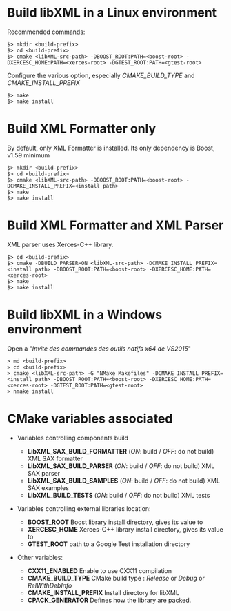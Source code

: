 # Build libXML in a Linux environment

Recommended commands:
```
$> mkdir <build-prefix>
$> cd <build-prefix>
$> cmake <libXML-src-path> -DBOOST_ROOT:PATH=<boost-root> -DXERCESC_HOME:PATH=<xerces-root> -DGTEST_ROOT:PATH=<gtest-root>
```
Configure the various option, especially *CMAKE_BUILD_TYPE* and *CMAKE_INSTALL_PREFIX*
```
$> make
$> make install
```

# Build XML Formatter only

By default, only XML Formatter is installed. Its only dependency is Boost, v1.59 minimum

```
$> mkdir <build-prefix>
$> cd <build-prefix>
$> cmake <libXML-src-path> -DBOOST_ROOT:PATH=<boost-root> -DCMAKE_INSTALL_PREFIX=<install path>
$> make
$> make install
```

# Build XML Formatter and XML Parser

XML parser uses Xerces-C++ library.

```
$> cd <build-prefix>
$> cmake -DBUILD_PARSER=ON <libXML-src-path> -DCMAKE_INSTALL_PREFIX=<install path> -DBOOST_ROOT:PATH=<boost-root> -DXERCESC_HOME:PATH=<xerces-root>
$> make
$> make install
```

# Build libXML in a Windows environment

Open a "*Invite des commandes des outils natifs x64 de VS2015*"
```
> md <build-prefix>
> cd <build-prefix>
> cmake <libXML-src-path> -G "NMake Makefiles" -DCMAKE_INSTALL_PREFIX=<install path> -DBOOST_ROOT:PATH=<boost-root> -DXERCESC_HOME:PATH=<xerces-root> -DGTEST_ROOT:PATH=<gtest-root>
> nmake install
```


# CMake variables associated

- Variables controlling components build
    - **LibXML_SAX_BUILD_FORMATTER**  (*ON*: build / *OFF*: do not build) XML SAX formatter
    - **LibXML_SAX_BUILD_PARSER**     (*ON*: build / *OFF*: do not build) XML SAX parser
    - **LibXML_SAX_BUILD_SAMPLES**    (*ON*: build / *OFF*: do not build) XML SAX examples
    - **LibXML_BUILD_TESTS**          (*ON*: build / *OFF*: do not build) XML tests

- Variables controlling external libraries location:
    - **BOOST_ROOT**                  Boost library install directory, gives its value to *<boost-install-prefix>*
    - **XERCESC_HOME**                Xerces-C++ library install directory, gives its value to *<xercesc-install-prefix>*
    - **GTEST_ROOT**                  path to a Google Test installation directory

- Other variables:
    - **CXX11_ENABLED**               Enable to use CXX11 compilation
    - **CMAKE_BUILD_TYPE**            CMake build type : *Release* or *Debug* or *RelWithDebInfo*
    - **CMAKE_INSTALL_PREFIX**        Install directory for libXML
    - **CPACK_GENERATOR**             Defines how the library are packed.
